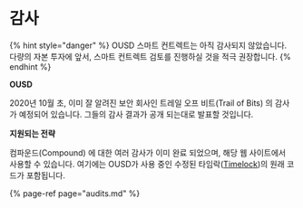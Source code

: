 # 감사

{% hint style="danger" %}
OUSD 스마트 컨트렉트는 아직 감사되지 않았습니다. 다량의 자본 투자에 앞서, 스마트 컨트렉트 검토를 진행하실 것을 적극 권장합니다.
{% endhint %}

**OUSD**

2020년 10월 초, 이미 잘 알려진 보안 회사인 트레일 오프 비트\(Trail of Bits\) 의 감사가 예정되어 있습니다. 그들의 감사 결과가 공개 되는대로 발표할 것입니다.

**지원되는 전략**

컴파운드\(Compound\) 에 대한 여러 감사가 이미 완료 되었으며, 해당 웹 사이트에서 사용할 수 있습니다. 여기에는 OUSD가 사용 중인 수정된 타임락\([Timelock](../undefined-1/api/timelock.md)\)의 원래 코드가 포함됩니다.

{% page-ref page="audits.md" %}

